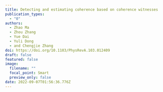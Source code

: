 ```yaml
---
title: Detecting and estimating coherence based on coherence witnesses
publication_types:
  - "0"
authors:
  - Zhao Ma
  - Zhou Zhang
  - Yue Dai
  - Yuli Dong
  - and Chengjie Zhang
doi: https://doi.org/10.1103/PhysRevA.103.012409
draft: false
featured: false
image:
  filename: ""
  focal_point: Smart
  preview_only: false
date: 2022-09-07T01:56:36.776Z
---
```

